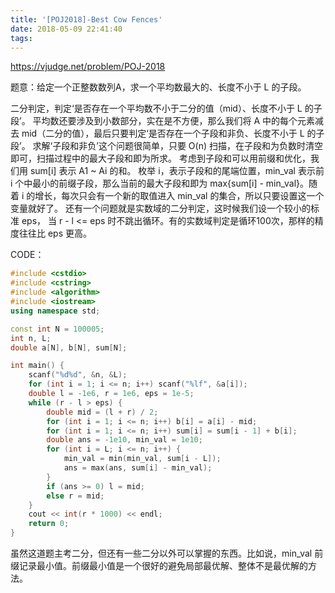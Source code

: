 ```yaml
---
title: '[POJ2018]-Best Cow Fences'
date: 2018-05-09 22:41:40
tags:
---
```


https://vjudge.net/problem/POJ-2018

题意：给定一个正整数数列A，求一个平均数最大的、长度不小于 L 的子段。

二分判定，判定‘是否存在一个平均数不小于二分的值（mid）、长度不小于 L 的子段’。
平均数还要涉及到小数部分，实在是不方便，那么我们将 A 中的每个元素减去 mid（二分的值），最后只要判定‘是否存在一个子段和非负、长度不小于 L 的子段’。
求解‘子段和非负’这个问题很简单，只要 O(n) 扫描，在子段和为负数时清空即可，扫描过程中的最大子段和即为所求。
考虑到子段和可以用前缀和优化，我们用 sum[i] 表示 A1 ~ Ai 的和。
枚举 i，表示子段和的尾端位置，min_val 表示前 i 个中最小的前缀子段，那么当前的最大子段和即为 max{sum[i] - min_val}。随着 i 的增长，每次只会有一个新的取值进入 min_val 的集合，所以只要设置这一个变量就好了。
还有一个问题就是实数域的二分判定，这时候我们设一个较小的标准 eps， 当 r - l <= eps 时不跳出循环。有的实数域判定是循环100次，那样的精度往往比 eps 更高。

CODE：
``` c++
#include <cstdio>
#include <cstring>
#include <algorithm>
#include <iostream>
using namespace std;

const int N = 100005;
int n, L;
double a[N], b[N], sum[N];

int main() {
    scanf("%d%d", &n, &L);
    for (int i = 1; i <= n; i++) scanf("%lf", &a[i]);
    double l = -1e6, r = 1e6, eps = 1e-5;
    while (r - l > eps) {
        double mid = (l + r) / 2;
        for (int i = 1; i <= n; i++) b[i] = a[i] - mid;
        for (int i = 1; i <= n; i++) sum[i] = sum[i - 1] + b[i];
        double ans = -1e10, min_val = 1e10;
        for (int i = L; i <= n; i++) {
            min_val = min(min_val, sum[i - L]);
            ans = max(ans, sum[i] - min_val);
        }
        if (ans >= 0) l = mid;
        else r = mid;
    }
    cout << int(r * 1000) << endl;
    return 0;
}
```

虽然这道题主考二分，但还有一些二分以外可以掌握的东西。比如说，min_val 前缀记录最小值。前缀最小值是一个很好的避免局部最优解、整体不是最优解的方法。